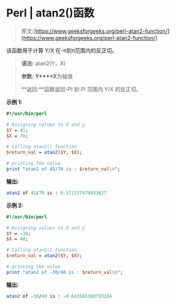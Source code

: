 # Perl | atan2()函数

> 原文:[https://www.geeksforgeeks.org/perl-atan2-function/](https://www.geeksforgeeks.org/perl-atan2-function/)

该函数用于计算 Y/X 在-π到π范围内的反正切。

> **语法:** atan2(Y，X)
> 
> **参数:**
> **Y****X**为轴值
> 
> **返回:**函数返回-PI 到 PI 范围内 Y/X 的反正切。

**示例 1:**

```perl
#!/usr/bin/perl

# Assigning values to X and y
$Y = 45;
$X = 70;

# Calling atan2() function
$return_val = atan2($Y, $X);

# printing the value
print "atan2 of 45/70 is : $return_val\n";
```

 **输出:**

```perl
atan2 of 45/70 is : 0.571337479833627
```

**示例 2:**

```perl
#!/usr/bin/perl

# Assigning values to X and y
$Y = -30;
$X = 40;

# Calling atan2() function
$return_val = atan2($Y, $X);

# printing the value
print "atan2 of -30/40 is : $return_val\n";
```

**输出:**

```perl
atan2 of -30/40 is : -0.643501108793284
```